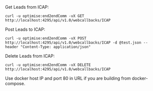 Get Leads from ICAP:

`curl -u optimise:end2endComm -vX GET http://localhost:4295/api/v1.0/webcallbacks/ICAP`

Post Leads to ICAP:

`curl -u optimise:end2endComm -vX POST http://localhost:4295/api/v1.0/webcallbacks/ICAP -d @test.json --header "Content-Type: application/json"`

Delete Leads from ICAP:

`curl -u optimise:end2endComm -vX DELETE http://localhost:4295/api/v1.0/webcallbacks/ICAP`

Use docker host IP and port 80 in URL if you are building from docker-compose.